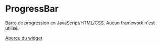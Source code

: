 # ProgressBar
Barre de progression en JavaScript/HTML/CSS.
Aucun framework n'est utilisé.

[Aperçu du widget](http://raphpell.github.io/Widget.ProgressBar/)
